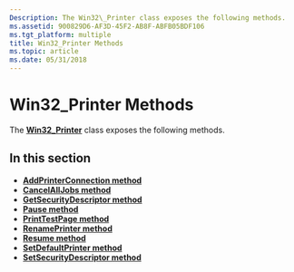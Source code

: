```yaml
---
Description: The Win32\_Printer class exposes the following methods.
ms.assetid: 900829D6-AF3D-45F2-AB8F-ABFB05BDF106
ms.tgt_platform: multiple
title: Win32_Printer Methods
ms.topic: article
ms.date: 05/31/2018
---
```


# Win32\_Printer Methods

The [**Win32\_Printer**](win32-printer.md) class exposes the following methods.

## In this section

-   [**AddPrinterConnection method**](addprinterconnection-method-in-class-win32-printer.md)
-   [**CancelAllJobs method**](cancelalljobs-method-in-class-win32-printer.md)
-   [**GetSecurityDescriptor method**](getsecuritydescriptor-method-in-class-win32-printer.md)
-   [**Pause method**](pause-method-in-class-win32-printer.md)
-   [**PrintTestPage method**](printtestpage-method-in-class-win32-printer.md)
-   [**RenamePrinter method**](renameprinter-method-in-class-win32-printer.md)
-   [**Resume method**](resume-method-in-class-win32-printer.md)
-   [**SetDefaultPrinter method**](setdefaultprinter-method-in-class-win32-printer.md)
-   [**SetSecurityDescriptor method**](setsecuritydescriptor-method-in-class-win32-printer.md)

 

 



